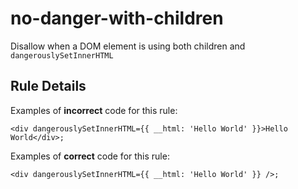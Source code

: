 # no-danger-with-children

Disallow when a DOM element is using both children and `dangerouslySetInnerHTML`

## Rule Details

Examples of **incorrect** code for this rule:

```tsx
<div dangerouslySetInnerHTML={{ __html: 'Hello World' }}>Hello World</div>;
```

Examples of **correct** code for this rule:

```tsx
<div dangerouslySetInnerHTML={{ __html: 'Hello World' }} />;
```
